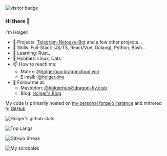 ![visitor badge](https://visitor-badge.glitch.me/badge?page_id=holgerhuo.visitor-badge)

### Hi there 👋

I'm Holger!

- 🔭 Projects: [Telegram-Netease-Bot](https://code.dragoncloud.win/holgerhuo/telegram-netease-bot) and a few other projects...
- 🌱 Skills: Full-Stack (JS/TS, React/Vue, Golang), Python, Bash...
- 📖 Learning: Rust...
- 🐧 Hobbies: Linux, Cats
- 📫 How to reach me: 
  - Matrix: [@holgerhuo:dragoncloud.win](https://matrix.to/#/@holgerhuo:dragoncloud.win) 
  - E-mail: [i@holger.one](mailto:i@holger.one)
- 👯 Follow me at:
  - Mastodon: [@holgerhuo@dragon-fly.club](https://mast.dragon-fly.club/@holgerhuo)
  - Blog: [Holger's Blog](https://holger.one)

My code is primarily hosted on [my personal forgejo instance](https://code.dragoncloud.win/holgerhuo) and mirrored to [GitHub](https://github.com/HolgerHuo)

![Holger's github stats](https://github-readme-stats.vercel.app/api?username=HolgerHuo&show_icons=true&theme=cobalt)

![Top Langs](https://github-readme-stats.vercel.app/api/top-langs/?username=HolgerHuo)

![GitHub Streak](https://github-readme-streak-stats.herokuapp.com?user=holgerhuo&date_format=M%20j%5B%2C%20Y%5D)

![My scrobbles](https://lastfm-recently-played.vercel.app/api?user=holger_huo&loved=true)
